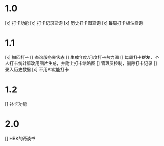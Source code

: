 # 1.0

[x] 打卡功能
[x] 打卡记录查询
[x] 历史打卡图查询
[x] 每周打卡板油查询

# 1.1 

[x] 撤回打卡
[] 查询服务器状态
[] 生成年度/月度打卡热力图
[] 每周打卡群友、个人打卡统计都改用图片生成，并附上打卡缩略图
[] 管理员控制，删除打卡记录
[] 录入历史数据
[x] 不用At就能打卡

# 1.2 
[] 补卡功能

# 2.0
[] HBK的奇谈书
